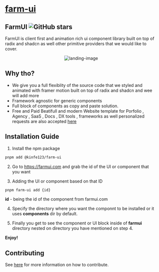 # [farm-ui](https://github.com/Kinfe123/farm-ui)

## FarmUI  ![GitHub stars](https://img.shields.io/github/stars/Kinfe123/farm-ui)

FarmUI is client first and animation rich ui component library built on top of radix and shadcn as well other primitive providers that we would like to cover.

<p align="center">
  <img src="apps/www/public/opengraph-image.jpg" alt="landing-image" />
</p>


## Why tho?
- We give you a full flexiblity of the source code that we styled and animated with framer motion built on top of radix and shadcn and
  wee will add more
- Framework agnostic for generic components
- Full block of components as copy and paste solution.
- Free and Paid Beatifull and modern  Website template for Porfolio , Agency , SaaS , Docs , DX tools , frameworks as well personalized requests are also accepted [here](https://t.me/Kinfe123) 




## Installation Guide

1. Install the npm package
```bash
pnpm add @kinfe123/farm-ui
```
2. Go to https://farmui.com and grab the id of the UI or component that you want 

3. Adding the UI or component based on that ID
```bash
pnpm farm-ui add {id}
```
**id** - being the id of the component from farmui.com

4. Specify the directory where you want the componnt to be installed or it uses **components** dir by default. 

5. Finally you get to see the component or UI block inside of **farmui** directory nested on directory you have mentioned on step 4.


**Enjoy!**






## Contributing

See [here](./.github/CONTRIBUTING.md) for more information on how to contribute.